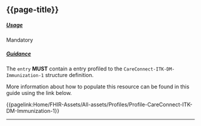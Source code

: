 ## {{page-title}}

<h5><ins>Usage</ins></h5>

<span class="mro-circle mandatory" title="Mandatory"></span> Mandatory


<h5><ins>Guidance</ins></h5>

The `entry` **MUST** contain a entry profiled to the `CareConnect-ITK-DM-Immunization-1` structure definition.

More information about how to populate this resource can be found in this guide using the link below.

{{pagelink:Home/FHIR-Assets/All-assets/Profiles/Profile-CareConnect-ITK-DM-Immunization-1}}

---